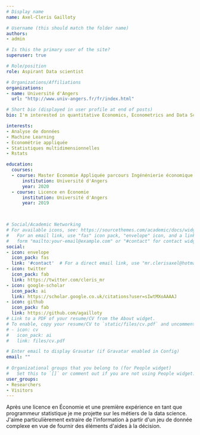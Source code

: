 ```yaml
---
# Display name
name: Axel-Cleris Gailloty

# Username (this should match the folder name)
authors:
- admin

# Is this the primary user of the site?
superuser: true

# Role/position
role: Aspirant Data scientist

# Organizations/Affiliations
organizations:
- name: Université d'Angers
  url: "http://www.univ-angers.fr/fr/index.html"

# Short bio (displayed in user profile at end of posts)
bio: I'm interested in quantitative Economics, Econometrics and Data Science.

interests:
- Analyse de données
- Machine Learning
- Econométrie appliquée
- Statistiques multidimensionnelles
- Rstats

education:
  courses:
  - course: Master Economie Appliquée parcours Ingénénierie économique et évaluation
      institution: Université d'Angers
	  year: 2020
  - course: Licence en Économie
      institution: Université d'Angers
	  year: 2019
  


# Social/Academic Networking
# For available icons, see: https://sourcethemes.com/academic/docs/widgets/#icons
#   For an email link, use "fas" icon pack, "envelope" icon, and a link in the
#   form "mailto:your-email@example.com" or "#contact" for contact widget.
social:
- icon: envelope
  icon_pack: fas
  link: '#contact'  # For a direct email link, use "mr.clerisaxel@hotmail.fr".
- icon: twitter
  icon_pack: fab
  link: https://twitter.com/cleris_mr
- icon: google-scholar
  icon_pack: ai
  link: https://scholar.google.co.uk/citations?user=sIwtMXoAAAAJ
- icon: github
  icon_pack: fab
  link: https://github.com/agailloty
# Link to a PDF of your resume/CV from the About widget.
# To enable, copy your resume/CV to `static/files/cv.pdf` and uncomment the lines below.  
# - icon: cv
#   icon_pack: ai
#   link: files/cv.pdf

# Enter email to display Gravatar (if Gravatar enabled in Config)
email: ""
  
# Organizational groups that you belong to (for People widget)
#   Set this to `[]` or comment out if you are not using People widget.  
user_groups:
- Researchers
- Visitors
---
```


Après une licence en Économie et une première expérience en tant que programmeur statistique je me projette sur les métiers de la data science. J'aime particulièrement extraire de l'information à partir d'un jeu de donnée complexe en vue de fournir des éléments d'aides à la décision.